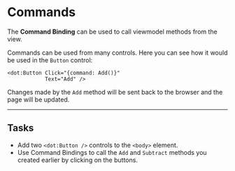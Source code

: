 ﻿---
Title: Commands
Moniker: commands
CodeTask:
    Path: 50_commands.dothtml.csx
    Default: Counter_30.dothtml
    Correct: Counter_40.dothtml
    Dependencies: 
        - CounterViewModel_40.cs
---

# Commands

The __Command Binding__ can be used to call viewmodel methods from the view.

Commands can be used from many controls. Here you can see how it would be used in the `Button` control:

```dothtml
<dot:Button Click="{command: Add()}"
            Text="Add" />
```

Changes made by the `Add` method will be sent back to the browser and the page will be updated.

---

## Tasks

- Add two `<dot:Button />` controls to the `<body>` element.
- Use Command Bindings to call the `Add` and `Subtract` methods you created earlier by clicking on the buttons.
